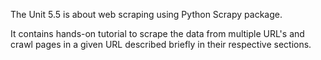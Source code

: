 The Unit 5.5 is about web scraping using Python Scrapy package.

It contains hands-on tutorial to scrape the data from multiple URL's and crawl pages in a given URL described briefly in their respective sections.

